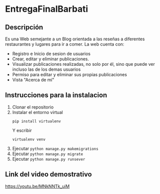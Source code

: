 # EntregaFinalBarbati

## Descripción
Es una Web semejante a un Blog orientada a las reseñas a diferentes restaurantes y lugares para ir a comer. La web cuenta con:

- Registro e Inicio de sesion de usuarios
- Crear, editar y eliminar publicaciones.
- Visualizar publicaciones realizadas, no solo por él, sino que puede ver incluso las de los demas usuarios
- Permiso para editar y eliminar sus propias publicaciones
- Vista "Acerca de mí"

## Instrucciones para la instalacion

1. Clonar el repositorio
2. Instalar el entorno virtual
   ```
   pip install virtualenv
   ```
   Y escribir
   ```
   virtualenv venv
   ```
3. Ejecutar `python manage.py makemigrations` 
4. Ejecutar `python manage.py migrate`
5. Ejecutar `python manage.py runsever`

## Link del video demostrativo
https://youtu.be/MNkNNTk_uiM
